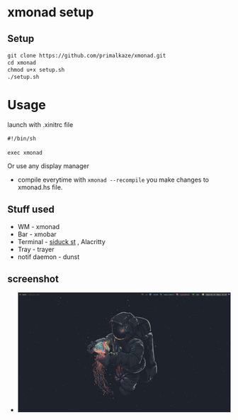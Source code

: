 # xmonad setup

## Setup 

```
git clone https://github.com/primalkaze/xmonad.git
cd xmonad
chmod u+x setup.sh
./setup.sh
```

# Usage

launch with .xinitrc file
```
#!/bin/sh

exec xmonad
```

Or use any display manager

- compile everytime with `` xmonad --recompile `` you make changes to xmonad.hs file.

## Stuff used
- WM - xmonad
- Bar - xmobar
- Terminal - [siduck st](https://github.com/siduck/st) , Alacritty
- Tray - trayer
- notif daemon - dunst 

## screenshot
- ![xmonad Rice](https://raw.githubusercontent.com/primalkaze/xmonad/main/screenshots/screenshot.png)
